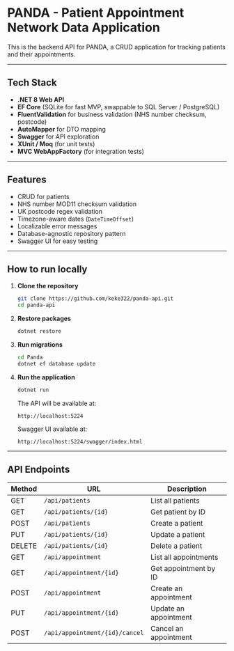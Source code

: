 ﻿# PANDA - Patient Appointment Network Data Application

This is the backend API for PANDA, a CRUD application for tracking patients and their appointments.

---

## Tech Stack

- **.NET 8 Web API**
- **EF Core** (SQLite for fast MVP, swappable to SQL Server / PostgreSQL)
- **FluentValidation** for business validation (NHS number checksum, postcode)
- **AutoMapper** for DTO mapping
- **Swagger** for API exploration
- **XUnit / Moq** (for unit tests)
- **MVC WebAppFactory** (for integration tests)

---

## Features

- CRUD for patients  
- NHS number MOD11 checksum validation  
- UK postcode regex validation  
- Timezone-aware dates (`DateTimeOffset`)  
- Localizable error messages  
- Database-agnostic repository pattern  
- Swagger UI for easy testing

---

## How to run locally

1. **Clone the repository**
    ```bash
    git clone https://github.com/keke322/panda-api.git
    cd panda-api
    ```

2. **Restore packages**
    ```bash
    dotnet restore
    ```

3. **Run migrations**
    ```bash
    cd Panda
    dotnet ef database update
    ```

4. **Run the application**
    ```bash
    dotnet run
    ```
    The API will be available at:  
    ```
    http://localhost:5224
    ```
    Swagger UI available at:    
    ```
    http://localhost:5224/swagger/index.html
    ```

---

## API Endpoints

| Method | URL                              | Description              |
|--------|----------------------------------|--------------------------|
| GET    | `/api/patients`                  | List all patients        |
| GET    | `/api/patients/{id}`             | Get patient by ID        |
| POST   | `/api/patients`                  | Create a patient         |
| PUT    | `/api/patients/{id}`             | Update a patient         |
| DELETE | `/api/patients/{id}`             | Delete a patient         |
| GET    | `/api/appointment`               | List all appointments    |
| GET    | `/api/appointment/{id}`          | Get appointment by ID    |
| POST   | `/api/appointment`               | Create an appointment    |
| PUT    | `/api/appointment/{id}`          | Update an appointment    |
| POST   | `/api/appointment/{id}/cancel`   | Cancel an appointment    |

## 